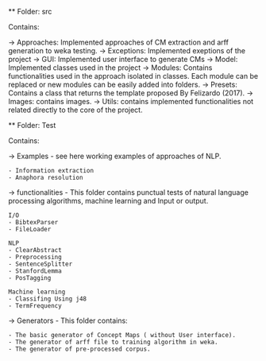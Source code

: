 ** Folder: src

Contains: 

→ Approaches: Implemented approaches of CM extraction and arff generation to weka testing.
→ Exceptions: Implemented exeptions of the project
→ GUI: Implemented user interface to generate CMs
→ Model: Implemented classes used in the project
→ Modules: Contains functionalities used in the approach isolated in classes. Each module can be replaced or new modules can be easily added into folders.
→ Presets: Contains a class that returns the template proposed By Felizardo (2017).
→ Images: contains images.
→ Utils: contains implemented functionalities not related directly to the core of the project.


** Folder: Test

Contains:

→ Examples - see here working examples of approaches of NLP. 

	- Information extraction
	- Anaphora resolution

→ functionalities - This folder contains punctual tests of natural language processing algorithms, machine learning and Input or output.
	
	I/O
	- BibtexParser
	- FileLoader

	NLP
	- ClearAbstract
	- Preprocessing
	- SentenceSplitter
	- StanfordLemma
	- PosTagging

	Machine learning
	- Classifing Using j48
	- TermFrequency


→ Generators - This folder contains:
	
	- The basic generator of Concept Maps ( without User interface). 
	- The generator of arff file to training algorithm in weka.
	- The generator of pre-processed corpus.